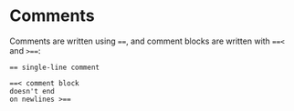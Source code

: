# Comments

Comments are written using `==`, and comment blocks are written with `==<` and
`>==`:

```sm
== single-line comment

==< comment block
doesn't end
on newlines >==
```
